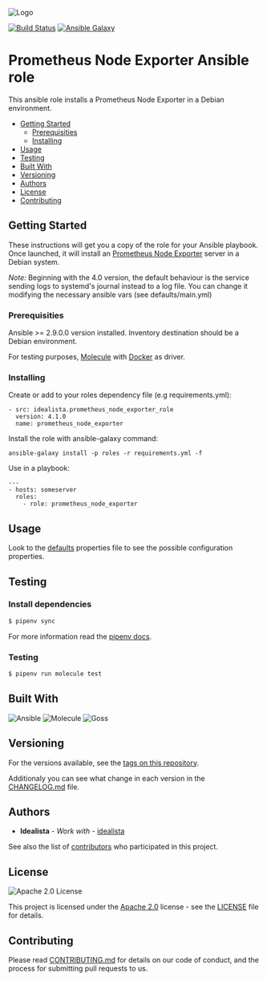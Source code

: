 ![Logo](https://raw.githubusercontent.com/idealista/prometheus_node_exporter_role/master/logo.gif)

[![Build Status](https://travis-ci.org/idealista/prometheus_node_exporter_role.png)](https://travis-ci.org/idealista/prometheus_node_exporter_role)
[![Ansible Galaxy](https://img.shields.io/badge/galaxy-idealista.prometheus_node_exporter_role-B62682.svg)](https://galaxy.ansible.com/idealista/prometheus_node_exporter_role)

# Prometheus Node Exporter Ansible role

This ansible role installs a Prometheus Node Exporter in a Debian environment.

- [Getting Started](#getting-started)
	- [Prerequisities](#prerequisities)
	- [Installing](#installing)
- [Usage](#usage)
- [Testing](#testing)
- [Built With](#built-with)
- [Versioning](#versioning)
- [Authors](#authors)
- [License](#license)
- [Contributing](#contributing)

## Getting Started

These instructions will get you a copy of the role for your Ansible playbook. Once launched, it will install an [Prometheus Node Exporter](https://github.com/prometheus/node_exporter) server in a Debian system.

*Note:* Beginning with the 4.0 version, the default behaviour is the service sending logs to systemd's journal instead to a log file. You can change it modifying the necessary ansible vars (see defaults/main.yml)
### Prerequisities

Ansible >= 2.9.0.0 version installed.
Inventory destination should be a Debian environment.

For testing purposes, [Molecule](https://molecule.readthedocs.io/) with [Docker](https://www.docker.com/) as driver.

### Installing

Create or add to your roles dependency file (e.g requirements.yml):

```
- src: idealista.prometheus_node_exporter_role
  version: 4.1.0
  name: prometheus_node_exporter
```

Install the role with ansible-galaxy command:

```
ansible-galaxy install -p roles -r requirements.yml -f
```

Use in a playbook:

```
---
- hosts: someserver
  roles:
    - role: prometheus_node_exporter
```

## Usage

Look to the [defaults](defaults/main.yml) properties file to see the possible configuration properties.

## Testing

### Install dependencies

```sh
$ pipenv sync
```

For more information read the [pipenv docs](https://docs.pipenv.org/).

### Testing

```sh
$ pipenv run molecule test 
```

## Built With

![Ansible](https://img.shields.io/badge/ansible-4.2.0-green.svg)
![Molecule](https://img.shields.io/badge/molecule-3.3.4-green.svg)
![Goss](https://img.shields.io/badge/goss-0.3.13-green.svg)

## Versioning

For the versions available, see the [tags on this repository](https://github.com/idealista/prometheus_node_exporter_role/tags).

Additionaly you can see what change in each version in the [CHANGELOG.md](CHANGELOG.md) file.

## Authors

* **Idealista** - *Work with* - [idealista](https://github.com/idealista)

See also the list of [contributors](https://github.com/idealista/prometheus_node_exporter_role/contributors) who participated in this project.

## License

![Apache 2.0 License](https://img.shields.io/hexpm/l/plug.svg)

This project is licensed under the [Apache 2.0](https://www.apache.org/licenses/LICENSE-2.0) license - see the [LICENSE](LICENSE) file for details.

## Contributing

Please read [CONTRIBUTING.md](.github/CONTRIBUTING.md) for details on our code of conduct, and the process for submitting pull requests to us.
